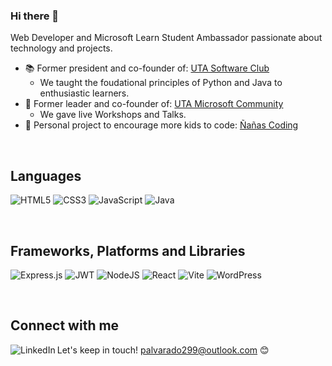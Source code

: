 ### Hi there 👋

Web Developer and Microsoft Learn Student Ambassador passionate about technology and projects.

- 📚 Former president and co-founder of: [UTA Software Club](https://www.youtube.com/@clubdesoftwareuta3201)
    - We taught the foudational principles of Python and Java to enthusiastic learners. 
- 🎥 Former leader and co-founder of: [UTA Microsoft Community](https://www.youtube.com/@utamicrosoftcommunity4354)
    - We gave live Workshops and Talks.
- 💙 Personal project to encourage more kids to code: [Ñañas Coding](https://www.instagram.com/nanascoding)

<br>

## Languages

![HTML5](https://img.shields.io/badge/html5-%23E34F26.svg?style=for-the-badge&logo=html5&logoColor=white)
![CSS3](https://img.shields.io/badge/css3-%231572B6.svg?style=for-the-badge&logo=css3&logoColor=white)
![JavaScript](https://img.shields.io/badge/javascript-%23323330.svg?style=for-the-badge&logo=javascript&logoColor=%23F7DF1E)
![Java](https://img.shields.io/badge/java-%23ED8B00.svg?style=for-the-badge&logo=openjdk&logoColor=white)

<br>

## Frameworks, Platforms and Libraries
![Express.js](https://img.shields.io/badge/express.js-%23404d59.svg?style=for-the-badge&logo=express&logoColor=%2361DAFB)
![JWT](https://img.shields.io/badge/JWT-black?style=for-the-badge&logo=JSON%20web%20tokens)
![NodeJS](https://img.shields.io/badge/node.js%20-%2343853D.svg?&style=for-the-badge&logo=node.js&logoColor=white)
![React](https://img.shields.io/badge/react%20-%2320232a.svg?&style=for-the-badge&logo=react&logoColor=%2361DAFB)
![Vite](https://img.shields.io/badge/vite-%23646CFF.svg?style=for-the-badge&logo=vite&logoColor=white)
![WordPress](https://img.shields.io/badge/WordPress-%23117AC9.svg?style=for-the-badge&logo=WordPress&logoColor=white)

<br>

## Connect with me

<a href="https://www.linkedin.com/in/priscila-alvarado-front-end-developer/" target="_blank">
    <img align="left" alt="LinkedIn" src="https://img.shields.io/badge/linkedin-%230077B5.svg?&style=for-the-badge&logo=linkedin&logoColor=white" />
</a>

Let's keep in touch! palvarado299@outlook.com 😊

